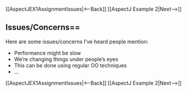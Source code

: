 [[AspectJEX1AssignmentIssues|<--Back]] [[AspectJ Example 2|Next-->]]

## Issues/Concerns==
Here are some issues/concerns I’ve heard people mention:
* Performance might be slow
* We’re changing things under people’s eyes
* This can be done using regular OO techniques
* …

[[AspectJEX1AssignmentIssues|<--Back]] [[AspectJ Example 2|Next-->]]
